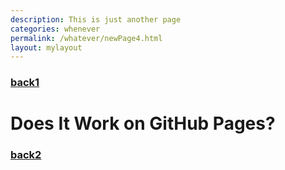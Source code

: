 ```yaml
---
description: This is just another page
categories: whenever
permalink: /whatever/newPage4.html
layout: mylayout
---
```


### [back1](../)

# Does It Work on GitHub Pages?

### [back2](../)

